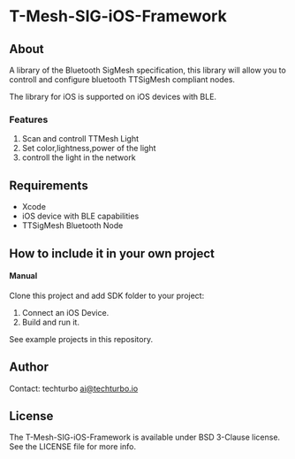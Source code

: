 # T-Mesh-SIG-iOS-Framework

## About

A library of the Bluetooth SigMesh specification, this library will allow you to controll and configure bluetooth TTSigMesh compliant nodes.

The library for iOS is supported on iOS devices with BLE.

### Features
1. Scan and controll TTMesh Light
2. Set color,lightness,power of the light
3. controll the light in the network


## Requirements

* Xcode
* iOS device with BLE capabilities
* TTSigMesh Bluetooth Node


## How to include it in your own project

#### Manual

Clone this project and add SDK folder to your project:

1. Connect an iOS Device.
2. Build and run it.

See example projects in this repository.

## Author

Contact: techturbo <ai@techturbo.io>


## License

The T-Mesh-SIG-iOS-Framework is available under BSD 3-Clause license. See the LICENSE file for more info.
